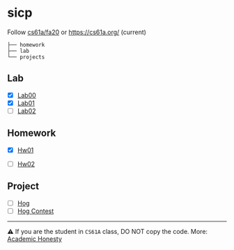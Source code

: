# sicp

Follow [cs61a/fa20](https://inst.eecs.berkeley.edu/~cs61a/fa20/) or https://cs61a.org/ (current)

```
├── homework
├── lab
└── projects
```

## Lab

- [X] [Lab00](https://inst.eecs.berkeley.edu/~cs61a/fa20/lab/lab00/)
- [X] [Lab01](https://inst.eecs.berkeley.edu/~cs61a/fa20/lab/lab01/)
- [ ] [Lab02](https://inst.eecs.berkeley.edu/~cs61a/fa20/lab/lab02/)

## Homework

- [X] [Hw01](https://inst.eecs.berkeley.edu/~cs61a/fa20/hw/hw01/)
- [ ] [Hw02](https://inst.eecs.berkeley.edu/~cs61a/fa20/hw/hw02/)


## Project

- [ ] [Hog](https://inst.eecs.berkeley.edu/~cs61a/fa20/proj/hog/)
- [ ] [Hog Contest](https://inst.eecs.berkeley.edu/~cs61a/fa20/proj/hog_contest/)

---

:warning: If you are the student in `CS61A` class, DO NOT copy the code. More: [Academic Honesty](https://inst.eecs.berkeley.edu/~cs61a/fa20/articles/about.html#academic-honesty)

